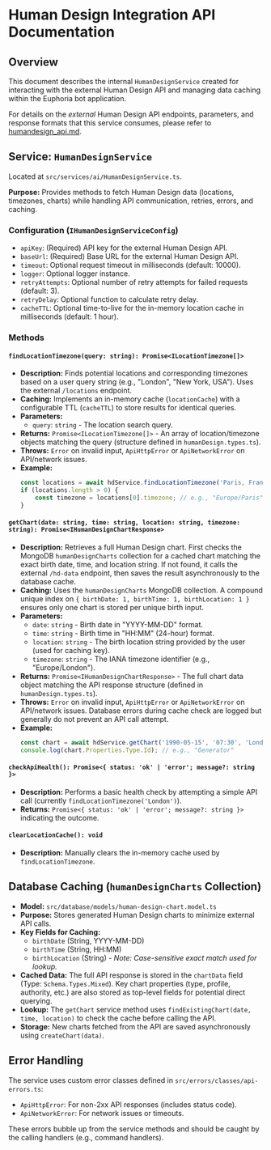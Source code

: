 # Human Design Integration API Documentation

## Overview

This document describes the internal `HumanDesignService` created for interacting with the external Human Design API and managing data caching within the Euphoria bot application.

For details on the *external* Human Design API endpoints, parameters, and response formats that this service consumes, please refer to [humandesign_api.md](mdc:humandesign_api.md).

## Service: `HumanDesignService`

Located at `src/services/ai/HumanDesignService.ts`.

**Purpose:** Provides methods to fetch Human Design data (locations, timezones, charts) while handling API communication, retries, errors, and caching.

### Configuration (`IHumanDesignServiceConfig`)

- `apiKey`: (Required) API key for the external Human Design API.
- `baseUrl`: (Required) Base URL for the external Human Design API.
- `timeout`: Optional request timeout in milliseconds (default: 10000).
- `logger`: Optional logger instance.
- `retryAttempts`: Optional number of retry attempts for failed requests (default: 3).
- `retryDelay`: Optional function to calculate retry delay.
- `cacheTTL`: Optional time-to-live for the in-memory location cache in milliseconds (default: 1 hour).

### Methods

#### `findLocationTimezone(query: string): Promise<ILocationTimezone[]>`

- **Description:** Finds potential locations and corresponding timezones based on a user query string (e.g., "London", "New York, USA"). Uses the external `/locations` endpoint.
- **Caching:** Implements an in-memory cache (`locationCache`) with a configurable TTL (`cacheTTL`) to store results for identical queries.
- **Parameters:**
    - `query`: `string` - The location search query.
- **Returns:** `Promise<ILocationTimezone[]>` - An array of location/timezone objects matching the query (structure defined in `humanDesign.types.ts`).
- **Throws:** `Error` on invalid input, `ApiHttpError` or `ApiNetworkError` on API/network issues.
- **Example:**
  ```typescript
  const locations = await hdService.findLocationTimezone('Paris, France');
  if (locations.length > 0) {
      const timezone = locations[0].timezone; // e.g., "Europe/Paris"
  }
  ```

#### `getChart(date: string, time: string, location: string, timezone: string): Promise<IHumanDesignChartResponse>`

- **Description:** Retrieves a full Human Design chart. First checks the MongoDB `humanDesignCharts` collection for a cached chart matching the exact birth date, time, and location string. If not found, it calls the external `/hd-data` endpoint, then saves the result asynchronously to the database cache.
- **Caching:** Uses the `humanDesignCharts` MongoDB collection. A compound unique index on `{ birthDate: 1, birthTime: 1, birthLocation: 1 }` ensures only one chart is stored per unique birth input.
- **Parameters:**
    - `date`: `string` - Birth date in "YYYY-MM-DD" format.
    - `time`: `string` - Birth time in "HH:MM" (24-hour) format.
    - `location`: `string` - The birth location string provided by the user (used for caching key).
    - `timezone`: `string` - The IANA timezone identifier (e.g., "Europe/London").
- **Returns:** `Promise<IHumanDesignChartResponse>` - The full chart data object matching the API response structure (defined in `humanDesign.types.ts`).
- **Throws:** `Error` on invalid input, `ApiHttpError` or `ApiNetworkError` on API/network issues. Database errors during cache check are logged but generally do not prevent an API call attempt.
- **Example:**
  ```typescript
  const chart = await hdService.getChart('1990-05-15', '07:30', 'London, UK', 'Europe/London');
  console.log(chart.Properties.Type.Id); // e.g., "Generator"
  ```

#### `checkApiHealth(): Promise<{ status: 'ok' | 'error'; message?: string }>`

- **Description:** Performs a basic health check by attempting a simple API call (currently `findLocationTimezone('London')`).
- **Returns:** `Promise<{ status: 'ok' | 'error'; message?: string }>` indicating the outcome.

#### `clearLocationCache(): void`

- **Description:** Manually clears the in-memory cache used by `findLocationTimezone`.

## Database Caching (`humanDesignCharts` Collection)

- **Model:** `src/database/models/human-design-chart.model.ts`
- **Purpose:** Stores generated Human Design charts to minimize external API calls.
- **Key Fields for Caching:**
    - `birthDate` (String, YYYY-MM-DD)
    - `birthTime` (String, HH:MM)
    - `birthLocation` (String) - *Note: Case-sensitive exact match used for lookup.*
- **Cached Data:** The full API response is stored in the `chartData` field (Type: `Schema.Types.Mixed`). Key chart properties (type, profile, authority, etc.) are also stored as top-level fields for potential direct querying.
- **Lookup:** The `getChart` service method uses `findExistingChart(date, time, location)` to check the cache before calling the API.
- **Storage:** New charts fetched from the API are saved asynchronously using `createChart(data)`.

## Error Handling

The service uses custom error classes defined in `src/errors/classes/api-errors.ts`:
- `ApiHttpError`: For non-2xx API responses (includes status code).
- `ApiNetworkError`: For network issues or timeouts.

These errors bubble up from the service methods and should be caught by the calling handlers (e.g., command handlers). 